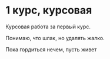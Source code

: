 # 1 курс, курсовая
Курсовая работа за первый курс.

Понимаю, что шлак, но удалять жалко.

Пока гордиться нечем, пусть живет
